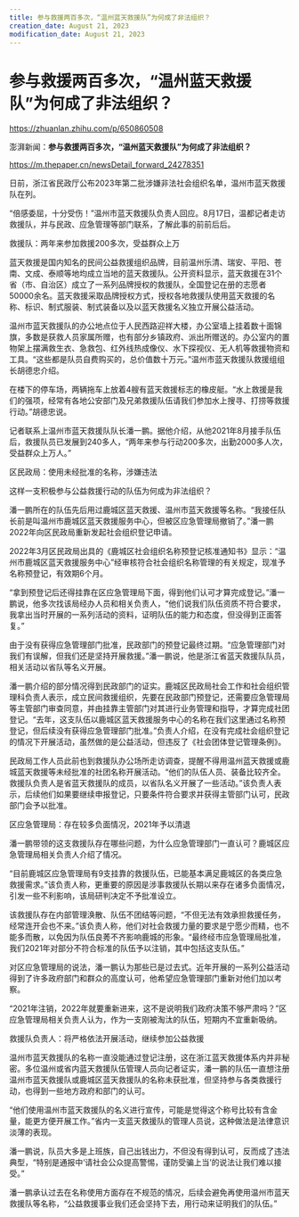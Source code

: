 ```yaml
---
title: 参与救援两百多次，“温州蓝天救援队”为何成了非法组织？
creation_date: August 21, 2023
modification_date: August 21, 2023
---
```



# 参与救援两百多次，“温州蓝天救援队”为何成了非法组织？

https://zhuanlan.zhihu.com/p/650860508

澎湃新闻：**参与救援两百多次，“温州蓝天救援队”为何成了非法组织？**

https://m.thepaper.cn/newsDetail_forward_24278351

日前，浙江省民政厅公布2023年第二批涉嫌非法社会组织名单，温州市蓝天救援队在列。

“倍感委屈，十分受伤！”温州市蓝天救援队负责人回应。8月17日，温都记者走访救援队，并与民政、应急管理等部门联系，了解此事的前前后后。

救援队：两年来参加救援200多次，受益群众上万

蓝天救援是国内知名的民间公益救援组织品牌，目前温州乐清、瑞安、平阳、苍南、文成、泰顺等地均成立当地的蓝天救援队。公开资料显示，蓝天救援在31个省（市、自治区）成立了一系列品牌授权的救援队，全国登记在册的志愿者50000余名。蓝天救援采取品牌授权方式，授权各地救援队使用蓝天救援的名称、标识、制式服装、制式装备以及以蓝天救援名义独立开展公益活动。

温州市蓝天救援队的办公地点位于人民西路迎祥大楼，办公室墙上挂着数十面锦旗，多数是获救人员家属所赠，也有部分乡镇政府、派出所赠送的。办公室内的置物架上摆满救生衣、急救包、红外线热成像仪、水下探视仪、无人机等救援物资和工具。“这些都是队员自费购买的，总价值数十万元。”温州市蓝天救援队救援组组长胡德忠介绍。

在楼下的停车场，两辆拖车上放着4艘有蓝天救援标志的橡皮艇。“水上救援是我们的强项，经常有各地公安部门及兄弟救援队伍请我们参加水上搜寻、打捞等救援行动。”胡德忠说。

记者联系上温州市蓝天救援队队长潘一鹏。据他介绍，从他2021年8月接手队伍后，救援队员已发展到240多人，“两年来参与行动200多次，出勤2000多人次，受益群众上万人。”

区民政局：使用未经批准的名称，涉嫌违法

这样一支积极参与公益救援行动的队伍为何成为非法组织？

潘一鹏所在的队伍先后用过鹿城区蓝天救援、温州市蓝天救援等名称。“我接任队长前是叫温州市鹿城区蓝天救援服务中心，但被区应急管理局撤销了。”潘一鹏2022年向区民政局重新发起社会组织登记申请。

2022年3月区民政局出具的《鹿城区社会组织名称预登记核准通知书》显示：“温州市鹿城区蓝天救援服务中心”经审核符合社会组织名称管理的有关规定，现准予名称预登记，有效期6个月。

“拿到预登记后还得挂靠在区应急管理局下面，得到他们认可才算完成登记。”潘一鹏说，他多次找该局经办人员和相关负责人，“他们说我们队伍资质不符合要求，我拿出当时开展的一系列活动的资料，证明队伍的能力和态度，但没得到正面答复。”

由于没有获得应急管理部门批准，民政部门的预登记最终过期。“应急管理部门对我们有误解，但我们还是坚持开展救援。”潘一鹏说，他是浙江省蓝天救援队队员，相关活动以省队等名义开展。

潘一鹏介绍的部分情况得到民政部门的证实。鹿城区民政局社会工作和社会组织管理科负责人表示，成立民间救援组织，先要在民政部门预登记，还需要应急管理局等主管部门审查同意，并由挂靠主管部门对其进行业务管理和指导，才算完成社团登记。“去年，这支队伍以鹿城区蓝天救援服务中心的名称在我们这里通过名称预登记，但后续没有获得应急管理部门批准。”负责人介绍，在没有完成社会组织登记的情况下开展活动，虽然做的是公益活动，但违反了《社会团体登记管理条例》。

民政局工作人员此前也到救援队办公场所走访调查，提醒不得用温州蓝天救援或鹿城蓝天救援等未经批准的社团名称开展活动。“他们的队伍人员、装备比较齐全。救援队负责人是省蓝天救援队的成员，以省队名义开展了一些活动。”该负责人表示，后续他们如果要继续申报登记，只要条件符合要求并获得主管部门认可，民政部门会予以批准。

区应急管理局：存在较多负面情况，2021年予以清退

潘一鹏带领的这支救援队存在哪些问题，为什么应急管理部门一直认可？鹿城区应急管理局相关负责人介绍了情况。

“目前鹿城区应急管理局有9支挂靠的救援队伍，已能基本满足鹿城区的各类应急救援需求。”该负责人称，更重要的原因是涉事救援队长期以来存在诸多负面情况，引发一些不利影响，该局研判决定不予批准设立。

该救援队存在内部管理涣散、队伍不团结等问题，“不但无法有效承担救援任务，经常连开会也不来。”该负责人称，他们对社会救援力量的要求是宁愿少而精，也不能多而散，以免因为队伍良莠不齐影响鹿城的形象。“最终经市应急管理局批准，我们2021年对部分不符合标准的队伍予以注销，其中包括这支队伍。”

对区应急管理局的说法，潘一鹏认为那些已是过去式。近年开展的一系列公益活动得到了许多政府部门和群众的高度认可，他希望应急管理部门重新对他们加以考察。

“2021年注销，2022年就要重新进来，这不是说明我们政府决策不够严肃吗？”区应急管理局相关负责人认为，作为一支刚被淘汰的队伍，短期内不宜重新吸纳。

救援队负责人：将严格依法开展活动，继续参加公益救援

温州市蓝天救援队的名称一直没能通过登记注册，这在浙江蓝天救援体系内并非秘密。多位温州或省内蓝天救援队伍管理人员向记者证实，潘一鹏的队伍一直想注册温州市蓝天救援队或鹿城区蓝天救援队的名称未获批准，但坚持参与各类救援行动，也得到一些地方政府和部门的认可。

“他们使用温州市蓝天救援队的名义进行宣传，可能是觉得这个称号比较有含金量，能更方便开展工作。”省内一支蓝天救援队的管理人员说，这种做法是法律意识淡薄的表现。

潘一鹏说，队员大多是上班族，自己出钱出力，不但没有得到认可，反而成了违法典型，“特别是通报中‘请社会公众提高警惕，谨防受骗上当’的说法让我们难以接受。”

潘一鹏承认过去在名称使用方面存在不规范的情况，后续会避免再使用温州市蓝天救援队等名称，“公益救援事业我们还会坚持下去，用行动来证明我们的队伍。”

